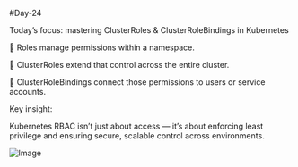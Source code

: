 #Day-24

Today’s focus: mastering 
ClusterRoles & ClusterRoleBindings in Kubernetes 

🔹 Roles manage permissions within a namespace.

🔹 ClusterRoles extend that control across the entire cluster.

🔹 ClusterRoleBindings connect those permissions to users or service accounts.

 Key insight:

Kubernetes RBAC isn’t just about access — it’s about enforcing least privilege and ensuring secure, scalable control across environments.

![Image](https://github.com/user-attachments/assets/71d5d8f8-d0ba-426e-9d57-375009063ee7)
